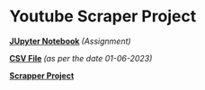 <h1> Youtube Scraper Project</h1>


<b> [JUpyter Notebook](https://github.com/Sufiyan999/PW-DataScience-Masters/blob/master/Assignments/2.%20FEBRUARY/22_feb_assign/22_feb_assign.ipynb)
        </b> *(Assignment)* 
        
<b> [CSV File](https://github.com/Sufiyan999/PW-DataScience-Masters/blob/master/Assignments/2.%20FEBRUARY/22_feb_assign/PW-Foundation.csv)
        </b> *(as per the date 01-06-2023)* 
        
<b>  [Scrapper Project](https://github.com/Sufiyan999/PW-DataScience-Masters/blob/master/Assignments/2.%20FEBRUARY/22_feb_assign/YOUTUBE-IMAGE-SCRAPPER-PROJECT)      
